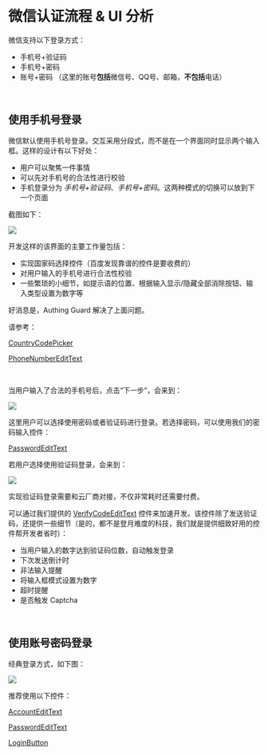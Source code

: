 # 微信认证流程 & UI 分析

微信支持以下登录方式：

* 手机号+验证码
* 手机号+密码
* 账号+密码 （这里的账号**包括**微信号、QQ号、邮箱，**不包括**电话）

<br>

## 使用手机号登录

微信默认使用手机号登录。交互采用分段式，而不是在一个界面同时显示两个输入框。这样的设计有以下好处：
* 用户可以聚焦一件事情
* 可以先对手机号的合法性进行校验
* 手机登录分为 *手机号+验证码*、*手机号+密码*。这两种模式的切换可以放到下一个页面

截图如下：

![](./images/wechat/1.jpeg)

开发这样的该界面的主要工作量包括：
* 实现国家码选择控件（百度发现靠谱的控件是要收费的）
* 对用户输入的手机号进行合法性校验
* 一些繁琐的小细节，如提示语的位置、根据输入显示/隐藏全部消除按钮、输入类型设置为数字等

好消息是，Authing Guard 解决了上面问题。

请参考：

[CountryCodePicker](./../hc_country_code_picker.md)

[PhoneNumberEditText](./../hc_phone_number_edit_text.md)

<br>

当用户输入了合法的手机号后，点击“下一步”，会来到：

![](./images/wechat/2.jpeg)

这里用户可以选择使用密码或者验证码进行登录。若选择密码，可以使用我们的密码输入控件：

[PasswordEditText](./../hc_password_edit_text.md)

若用户选择使用验证码登录，会来到：

![](./images/wechat/3.jpeg)

实现验证码登录需要和云厂商对接，不仅非常耗时还需要付费。

可以通过我们提供的 [VerifyCodeEditText](./../hc_verify_code_edit_text.md) 控件来加速开发。该控件除了发送验证码，还提供一些细节（是的，都不是登月难度的科技，我们就是提供细致好用的控件帮开发者省时）：

* 当用户输入的数字达到验证码位数，自动触发登录
* 下次发送倒计时
* 非法输入提醒
* 将输入框模式设置为数字
* 超时提醒
* 是否触发 Captcha

<br>

## 使用账号密码登录

经典登录方式，如下图：

![](./images/wechat/4.jpeg)

推荐使用以下控件：

[AccountEditText](./../hc_account_edit_text.md)

[PasswordEditText](./../hc_password_edit_text.md)

[LoginButton](./../hc_login_button.md)